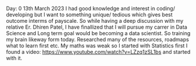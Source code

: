 Day: 0 13th March 2023
I had good knowledge and interest in coding/ developing but I want to something unique/ tedious which gives best outcome interms of payscale. So while having a deep discussion with my relative Er. Dhiren Patel, I have finallized that I will pursue my carrer in Data Science and Long term goal would be becoming a data scientist. So training my brain likeway form today.
Researched many of the resources, roadmaps what to learn first etc. My maths was weak so I started with Statistics first I found a video: https://www.youtube.com/watch?v=LZzq1zSL1bs and started with it.
